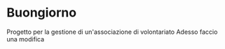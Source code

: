 # Buongiorno
Progetto per la gestione di un'associazione di volontariato
Adesso faccio una modifica
